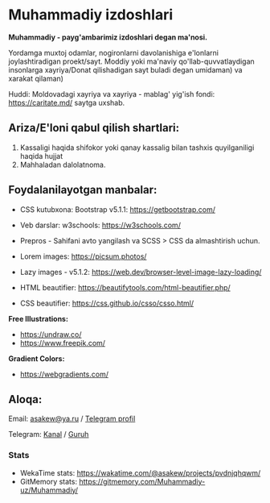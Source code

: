 # Muhammadiy izdoshlari
**Muhammadiy - payg'ambarimiz izdoshlari degan ma'nosi.**

Yordamga muxtoj odamlar, nogironlarni davolanishiga e'lonlarni joylashtiradigan proekt/sayt. Moddiy yoki ma'naviy qo'llab-quvvatlaydigan insonlarga xayriya/Donat qilishadigan sayt buladi degan umidaman) va xarakat qilaman)

Huddi: Moldovadagi xayriya va xayriya - mablag' yig'ish fondi: https://caritate.md/ saytga uxshab.

## Ariza/E'loni qabul qilish shartlari:
1. Kassaligi haqida shifokor yoki qanay kassalig bilan tashxis quyilganiligi haqida hujjat
2. Mahhaladan dalolatnoma.

## Foydalanilayotgan manbalar:
* CSS kutubxona: Bootstrap v5.1.1: https://getbootstrap.com/
* Veb darslar: w3schools: https://w3schools.com/
* Prepros - Sahifani avto yangilash va SCSS > CSS da almashtirish uchun.
* Lorem images: https://picsum.photos/

* Lazy images - v5.1.2: https://web.dev/browser-level-image-lazy-loading/
* HTML beautifier: https://beautifytools.com/html-beautifier.php/
* CSS beautifier: https://css.github.io/csso/csso.html/

**Free Illustrations:**
* https://undraw.co/
* https://www.freepik.com/

**Gradient Colors:**
* https://webgradients.com/

## Aloqa:
Email: asakew@ya.ru / [Telegram profil](https://t.me/asakew/)

Telegram: [Kanal](https://t.me/Muhammadiy_izdoshlari/) / [Guruh](https://t.me/joinchat/0PnNb_Jpr4U3MGUy/)

### Stats
* WekaTime stats: https://wakatime.com/@asakew/projects/pvdnjqhqwm/
* GitMemory stats: https://gitmemory.com/Muhammadiy-uz/Muhammadiy/
